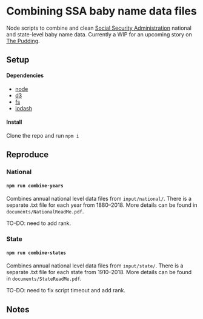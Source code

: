 # Combining SSA baby name data files

Node scripts to combine and clean [Social Security Administration](https://www.ssa.gov/oact/babynames/limits.html) national and state-level baby name data. Currently a WIP for an upcoming story on [The Pudding](https://pudding.cool/).

## Setup

#### Dependencies

- [node](https://nodejs.org/en/)
- [d3](https://d3js.org/)
- [fs](https://nodejs.org/api/fs.html)
- [lodash](https://lodash.com/)

#### Install

Clone the repo and run `npm i`

## Reproduce

### National

#### `npm run combine-years`

Combines annual national level data files from `input/national/`. There is a separate .txt file for each year from 1880–2018. More details can be found in `documents/NationalReadMe.pdf`.

TO-DO: need to add rank.

### State

#### `npm run combine-states`

Combines annual national level data files from `input/state/`. There is a separate .txt file for each state from 1910–2018. More details can be found in `documents/StateReadMe.pdf`.

TO-DO: need to fix script timeout and add rank.

## Notes
